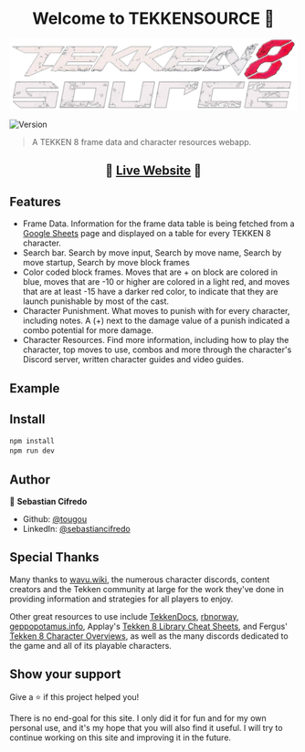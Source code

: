 <h1 align="center">Welcome to TEKKENSOURCE 👋</h1>
<img alt="Logo" src="public\assets\t8s-logo2.png">
<p>
  <img alt="Version" src="https://img.shields.io/badge/version-1.1-blue.svg?cacheSeconds=2592000" />
</p>

> A TEKKEN 8 frame data and character resources webapp.

<h2 align="center">👊 <a href="https://tekken-source.vercel.app/">Live Website</a> 👊</h2>

## Features
* Frame Data. Information for the frame data table is being fetched from a <a href="https://docs.google.com/spreadsheets/d/1IDC11ShZjpo6p5k8kV24T-jumjY27oQZlwvKr_lb4iM/edit?gid=1132769394#gid=1132769394">Google Sheets<a> page and displayed on a table for every TEKKEN 8 character.
* Search bar. Search by move input, Search by move name, Search by move startup, Search by move block frames
* Color coded block frames. Moves that are + on block are colored in blue, moves that are -10 or higher are colored in a light red, and moves that are at least -15 have a darker red color, to indicate that they are launch punishable by most of the cast.
* Character Punishment. What moves to punish with for every character, including notes. A (+) next to the damage value of a punish indicated a combo potential for more damage.
* Character Resources. Find more information, including how to play the character, top moves to use, combos and more through the character's Discord server, written character guides and video guides.

## Example

## Install

```sh
npm install
npm run dev
```

## Author

👤 **Sebastian Cifredo**

* Github: [@tougou](https://github.com/tougou)
* LinkedIn: [@sebastiancifredo](https://www.linkedin.com/in/sebastiancifredo/)

## Special Thanks
Many thanks to <a href="https://wavu.wiki/t/Main_Page">wavu.wiki</a>, the numerous character discords, content creators and the Tekken community at large for the work they've done in providing information and strategies for all players to enjoy.

Other great resources to use include <a href="https://tekkendocs.com/">TekkenDocs</a>, <a href="https://rbnorway.org/T8-frame-data/">rbnorway</a>, <a href="https://geppopotamus.info/game/tekken8/index.htm">geppopotamus.info</a>, Applay's <a href="https://docs.google.com/spreadsheets/d/e/2PACX-1vTsgbCJNSTKajMNlJvQleJOl0eTiEcV-PbeU0obDg1lsSqmz0lTtcD2k6NzfTPt7Db9Ua2dz1o_34Sv/pubhtml">Tekken 8 Library Cheat Sheets</a>, and Fergus' <a href="https://docs.google.com/document/d/1CG-ZUE6EqqQk7QSfc1feddeS8411f8t38EMFQ1Le9Cc/edit#heading=h.mrh2dzv4qq1k">Tekken 8 Character Overviews</a>, as well as the many discords dedicated to the game and all of its playable characters.

## Show your support

Give a ⭐️ if this project helped you!

There is no end-goal for this site. I only did it for fun and for my own personal use, and it's my hope that you will also find it useful. I will try to continue working on this site and improving it in the future.